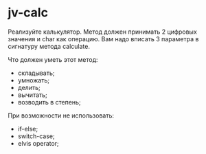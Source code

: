 # jv-calc

Реализуйте калькулятор. Метод должен принимать 2 цифровых значения и char как операцию. Вам надо вписать 3 параметра в сигнатуру метода calculate.

Что должен уметь этот метод:

- складывать;
- умножать;
- делить;
- вычитать;
- возводить в степень;

При возможности не использовать:

- if-else;
- switch-case;
- elvis operator;
